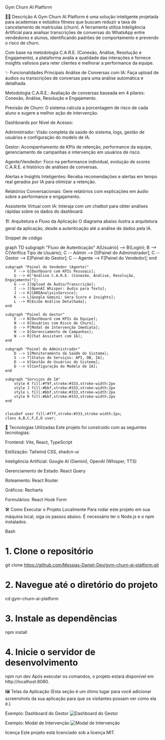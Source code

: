 Gym Churn AI Platform

🏋️‍♂️ Descrição
A Gym Churn AI Platform é uma solução inteligente projetada para academias e estúdios fitness que buscam reduzir a taxa de cancelamento de matrículas (churn). A ferramenta utiliza Inteligência Artificial para analisar transcrições de conversas do WhatsApp entre vendedores e alunos, identificando padrões de comportamento e prevendo o risco de churn.

Com base na metodologia C.A.R.E. (Conexão, Análise, Resolução e Engajamento), a plataforma avalia a qualidade das interações e fornece insights valiosos para reter clientes e melhorar a performance da equipe.

✨ Funcionalidades Principais
Análise de Conversas com IA: Faça upload de áudios ou transcrições de conversas para uma análise automática e detalhada.

Metodologia C.A.R.E.: Avaliação de conversas baseada em 4 pilares: Conexão, Análise, Resolução e Engajamento.

Previsão de Churn: O sistema calcula a porcentagem de risco de cada aluno e sugere a melhor ação de intervenção.

Dashboards por Nível de Acesso:

Administrador: Visão completa da saúde do sistema, logs, gestão de usuários e configuração do modelo de IA.

Gestor: Acompanhamento de KPIs de retenção, performance da equipe, gerenciamento de campanhas e intervenção em usuários de risco.

Agente/Vendedor: Foco na performance individual, evolução de scores C.A.R.E. e histórico de análises de conversas.

Alertas e Insights Inteligentes: Receba recomendações e alertas em tempo real gerados por IA para otimizar a retenção.

Relatórios Conversacionais: Gere relatórios com explicações em áudio sobre a performance e engajamento.

Assistente Virtual com IA: Interaja com um chatbot para obter análises rápidas sobre os dados do dashboard.

🏗️ Arquitetura e Fluxo da Aplicação
O diagrama abaixo ilustra a arquitetura geral da aplicação, desde a autenticação até a análise de dados pela IA.

Snippet de código

graph TD
    subgraph "Fluxo de Autenticação"
        A[Usuário] --> B{Login};
        B --> C{Verifica Tipo de Usuário};
        C -- Admin --> D[Painel do Administrador];
        C -- Gestor --> E[Painel do Gestor];
        C -- Agente --> F[Painel do Vendedor];
    end

    subgraph "Painel do Vendedor (Agente)"
        F --> G[Dashboard com KPIs Pessoais];
        G --> H["Análise C.A.R.E. (Conexão, Análise, Resolução, Engajamento)"];
        G --> I[Upload de Áudio/Transcrição];
        I --> J[OpenAI Whisper: Áudio para Texto];
        J --> K[CAREAnalysisService];
        K --> L[Google Gemini: Gera Score e Insights];
        L --> M[Exibe Análise Detalhada];
    end

    subgraph "Painel do Gestor"
        E --> N[Dashboard com KPIs da Equipe];
        N --> O[Usuários com Risco de Churn];
        O --> P[Modal de Intervenção Imediata];
        N --> Q[Gerenciamento de Campanhas];
        N --> R[Chat Assistant com IA];
    end

    subgraph "Painel do Administrador"
        D --> S[Monitoramento da Saúde do Sistema];
        S --> T[Status de Serviços: API, DB, IA];
        D --> U[Gestão de Usuários do Sistema];
        D --> V[Configuração do Modelo de IA];
    end

    subgraph "Serviços de IA"
        style K fill:#f9f,stroke:#333,stroke-width:2px
        style J fill:#bbf,stroke:#333,stroke-width:2px
        style L fill:#bbf,stroke:#333,stroke-width:2px
        style R fill:#bbf,stroke:#333,stroke-width:2px
    end


    classDef user fill:#fff,stroke:#333,stroke-width:2px;
    class A,B,C,F,E,D user;
🚀 Tecnologias Utilizadas
Este projeto foi construído com as seguintes tecnologias:

Frontend: Vite, React, TypeScript

Estilização: Tailwind CSS, shadcn-ui

Inteligência Artificial: Google AI (Gemini), OpenAI (Whisper, TTS)

Gerenciamento de Estado: React Query

Roteamento: React Router

Gráficos: Recharts

Formulários: React Hook Form

🛠️ Como Executar o Projeto Localmente
Para rodar este projeto em sua máquina local, siga os passos abaixo. É necessário ter o Node.js e o npm instalados.

Bash

# 1. Clone o repositório
git clone https://github.com/Messias-Daniel-Dev/gym-churn-ai-platform.git

# 2. Navegue até o diretório do projeto
cd gym-churn-ai-platform

# 3. Instale as dependências
npm install

# 4. Inicie o servidor de desenvolvimento
npm run dev
Após executar os comandos, o projeto estará disponível em http://localhost:8080.

🖼️ Telas da Aplicação
(Esta seção é um ótimo lugar para você adicionar screenshots da sua aplicação para que os visitantes possam ver como ela é.)

Exemplo: Dashboard do Gestor
![Dashboard do Gestor](URL_DA_SUA_IMAGEM_AQUI)

Exemplo: Modal de Intervenção
![Modal de Intervenção](URL_DA_SUA_IMAGEM_AQUI)

licença
Este projeto está licenciado sob a licença MIT.
